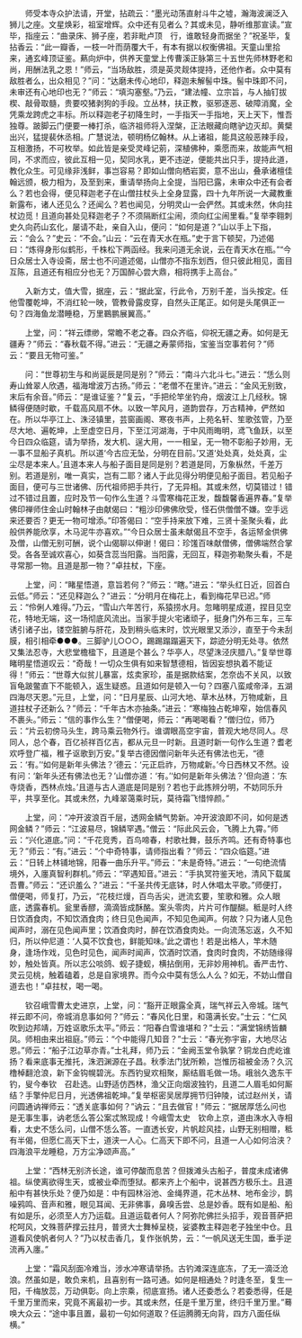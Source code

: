 <!-- { "loadSidebar": true } -->
　　师受本寺众护法请，开堂，拈疏云：“墨光动荡直射斗牛之墟，瀚海波澜泛入狮儿之座。文星焕彩，祖室增辉。众中还有见者么？其或未见，静听维那宣读。”宣毕，指座云：“曲录床、狮子座，若非毗卢顶　行，谁敢轻身而据坐？”祝圣毕，复拈香云：“此一瓣香，一枝一叶而荫覆大千，有本有据以权衡佛祖。天童山里拾来，通玄峰顶证鉴。爇向炉中，供养天童堂上传曹溪正脉第三十五世先师林野老和尚，用酬法乳之恩！”师云，“当场敌胜，须是英灵觌体提持，还他作者。众中莫有敌胜者么，出众相见？”问：“达磨未传心地印，释迦未解髻中珠。髻中珠即不问，未审还有心地印也无？”师云：“填沟塞壑。”乃云，“建法幢、立宗旨，与人抽钉拔楔、敲骨取髓，贵要咬猪剥狗的手段。立丛林，扶正教，驱邪逐恶、破障消魔，全凭乘龙跨虎之丰标。所以释迦老子初降生时，一手指天一手指地，天上天下，惟吾独尊。跛脚云门便要一棒打杀，临济祖师将入涅槃，正法眼藏向瞎驴边灭却。黄檗出兴，猛提裴休丞相。广慧说法，顿明杨亿翰林。从上诸祖，能具这般恶辣手段，互相激扬，不可枚举。如此皆是亲受灵峰记莂，深植佛种，乘愿而来，故能声气相同，不求而应，彼此互相一见，契同水乳，更不违逆，便能共出只手，提持此道，教化众生。可见缘非浅鲜，事岂容易？即如山僧向栖岩窦，意不出山，叠承诸檀佳翰远颁，极力相为，及至到来，重请举扬向上全提，当阳已露，未审众中还有会者么？若也会得，便见释迦老子在山僧拄杖头上全身显露，四十九年所说一大藏教重新露布，诸人还见么？还闻么？若也闻见，分明灵山一会俨然。其或未然，休向拄杖边觅！且道向甚处见释迦老子？不须隔断红尘闹，须向红尘闹里看。”复举李翱刺史久向药山玄化，屡请不赴，亲自入山，便问：“如何是道？”山以手上下指，云：“会么？”史云：“不会。”山云：“云在青天水在瓶。”史于言下顿契，乃述偈曰：“炼得身形似鹤形，千株松下两函经。我来问道无余说，云在青天水在瓶。”“今日众居士入寺设斋，居士也不问道述偈，山僧亦不指东划西，但只彼此相见，面目互陈，且道还有相应分也无？万国醉心尝大鼎，相将携手上高台。”

　　入新方丈，值大雪，据座，云：“据此室，行此令，万别千差，当头按定。任他雪覆乾坤，不消红轮一映，管教骨露皮穿，自然头正尾正。如何是头尾俱正一句？四海鱼龙潜睡稳，万里鶤鹏展翼高。”

　　上堂，问：“祥云缥缈，常瞻不老之春。四众齐临，仰祝无疆之寿。如何是无疆寿？”师云：“春秋载不得。”进云：“无疆之寿蒙师指，宝鉴当空事若何？”师云：“要且无物可鉴。”

　　问：“世尊初生与和尚诞辰是同是别？”师云：“南斗六北斗七。”进云：“恁么则寿山耸翠人欣遇，福海增波万古扬。”师云：“老僧不在里许。”进云：“金风无别致，末后有余音。”师云：“是谁证鉴？”复云，“手把纶竿坐钓舟，烟波江上几经秋。锦鳞得便随时歇，千载高风扇不休。以致一竿风月，道韵尝存，万古精神，俨然如在。所以华亭江上、洙泾镇里，芸窗画阁、寒夜书声，上苑名轩、笙歌弦管，乃至尽大地、遍乾坤，上至虚空日月，下至江河湖海，于中风雨晦明，鸢飞鱼跃，以至今日四众临筵，请为举扬，发大机、逞大用，一一相呈，无一物不彰船子妙用，无一事不显船子真机。所以道‘今古应无坠，分明在目前。’又道‘处处真，处处真，尘尘尽是本来人。’且道本来人与船子面目是同是别？若道是同，万象枞然，千差万别。若道是别，唯一真实，岂有二耶？诸人于此见得分明便见船子面目。若见船子面目，便可与三世诸佛、历代祖师把手共行，了无异相。其或未然，切莫错过！错过不错过且置，应时及节一句作么生道？斗雪寒梅花正发，馥馥馨香遍界春。”复举佛印禅师住金山时翰林子由献偈曰：“粗沙印佛佛欣受，怪石供僧僧不嫌。空手远来还要否？更无一物可增添。”印答偈曰：“空手持来放下难，三贤十圣聚头看，此般供养能欣享，木马泥牛亦喜欢。”“今日众居士虽未献偈且不空手，各运帑金供佛及僧，山僧无别可酬，说个山偈聊以伸谢！偈曰：珍馐百味献僧佛，僧佛端然合掌受。各各至诚欢喜心，如葵含蕊当阳露。当阳露，无回互，释迦弥勒聚头看，不是寻常那一物。且道是那一物？”卓拄杖，下座。

　　上堂，问：“睹星悟道，意旨若何？”师云：“瞎。”进云：“举头红日近，回首白云低。”师云：“还见释迦么？”进云：“分明月在梅花上，看到梅花早已迟。”师云：“伶俐人难得。”乃云，“雪山六年苦行，系猿捞水月。忽睹明星成道，捏目见空花，特地无端，这一场彻底风流出。当家手提火宅诸顽子，挺身门外布三车，三车诱引诸子出，镂空脏腑与肝花，及到稍头临末时，饮光眼里又添沙，直至于今未刮膜，相引相牵●●●。三脚驴儿○○○，踢踢蹋蹋遍天下，踪迹分明无处寻。依然又集法忍寺，大悲堂檐楹下，且道是个甚么？华亭人，尽望洙泾庆腊八。”复举世尊睹明星悟道叹云：“奇哉！一切众生俱有如来智慧德相，皆因妄想执着不能证得！”师云：“世尊大似贫儿暴富，炫卖家珍，虽是据款结案，怎奈齿不关风，以致盲龟跛鳖直下不能顿入，返生疑惑。且道如何是顿入一句？四塞八蛮咸帝泽，五湖四海尽天恩。”元旦，上堂，问：“日月星辰、山河大地、草木丛林，万物咸新，且道拄杖子还新么？”师云：“千年古木亦抽条。”进云：“寒梅独占乾坤窄，始信春风不裹头。”师云：“信的事作么生？”僧便喝，师云：“再喝喝看？”僧归位，师乃云：“片云初傍马头生，跨马乘云物外行。谁谓眼高空宇宙，普观大地尽同人。尽同人，总个春，百亿祯祥百亿吉，都从元旦一时新。且道时新一句作么生道？耆老欢呼登广福，稚子讴歌到万安。”复举古德因僧问新年头还有佛法也无，“德云：‘有。’‘如何是新年头佛法？’德云：‘元正启祚，万物咸新。’今日西林又不然。设有问：‘新年头还有佛法也无？’山僧亦道：‘有。’‘如何是新年头佛法？’但向道：‘东寺烧香，西林点烛。’且道与古人道底是同是别？若也于此拣辨分明，不妨同乐升平，共享至化。其或未然，九峰翠蔼乘时玩，莫待霜飞惜悴颜。”

　　上堂，问：“冲开波浪百千层，透网金鳞气势新。冲开波浪即不问，如何是透网金鳞？”师云：“江波易尽，锦鳞罕遇。”僧云：“际此风云会，飞腾上九霄。”师云：“兴化道底。”问：“千花竞秀，百鸟啼春，村歌社舞，鼓乐齐鸣。还有奇特事也无？”师云：“有。”进云：“个中奇特事，请师指出看？”师云：“四众临筵。”进云：“日转上林铺地锦，阳春一曲乐升平。”师云：“未是奇特。”进云：“一句绝流情境外，入廛真智利群机。”师云：“罕遇知音。”进云：“手执冥符鉴天地，清风下载属吾曹。”师云：“还识羞么？”进云：“千圣共传无底钵，时人休唱太平歌。”师便打，僧便喝，师复打，乃云，“花枝烂熳，百鸟舌尖，迸流玄要，笙歌和雅。众人眼底，透露春机。瓮里香醪，滴滴皆成酥酪。案头零肉，片片可作醍醐。秪是时人终日饮酒食肉，不知饮酒食肉；终日见色闻声，不知见色闻声。何故？只为诸人见色闻声时，溺在见色闻声里；饮酒食肉时，醉在饮酒食肉处。一向流荡忘返，久不知归，所以仲尼道：‘人莫不饮食也，鲜能知味。’此之谓也！若是出格人，竿木随身，逢场作戏，见色时见色，闻声时闻声，饮酒时饮酒，食肉时食肉，不妨随缘得妙，触处皆真。所以志公啖鸽、蚬子捷蚬，横拈倒用，无非妙用神机。香严击竹、灵云见桃，触着磕着，总是自家境界。而今众中莫有恁么人么？如无，不妨山僧自道去也！”卓拄杖，喝一喝。

　　钦召峨雪曹太史进京，上堂，问：“豁开正眼露全真，瑞气祥云入帝城。瑞气祥云即不问，帝城消息事如何？”师云：“春风化日里，和蔼满长安。”士云：“仁风吹到边邦靖，万姓讴歌乐太平。”师云：“阳春白雪谁堪和？”士云：“满堂锦绣皆麟凤。师相由来出祖庭。”师云：“个中能得几知音？”士云：“春光弥宇宙，大地尽沾恩。”师云：“船子江边草亦青。”士礼拜，师乃云：“金阙玉堂令孰掌？铜龙白虎屹谁扬？看来底事无推托，洙泗渊源在子昌。秋季法门犹所赖，岂惟历祖被金汤？久沉橹棹翻沧浪，新下金钩幌碧洸。东西钓叟欢相聚，厮结眉毛做一场。峨翁久逸东干钓，叟今奉钦　召赴选。山野适仿西林，渔父正向烟波独钓，且道二人眉毛如何厮结？手擎仲尼日月，光透佛祖乾坤。”复举枢密吴居厚拥节归钟陵，试过赵州关，请问圆通讷禅师云：“透关底事如何？”讷云：“且去做官！”师云：“据居厚恁么问也是无事生事，讷老恁么答公案忒煞现成！今峨雪太史　钦命上京，道由洙水入寺相看，太史不恁么问，山僧不恁么答。一直透长安，片帆趁风挂，山野无别相赠，秪有半偈，但愿仁高天下士，道浃一人心。仁高天下即不问，且道一人心如何洽浃？四海浪平龙睡稳，万方尘净颂声高。”

　　上堂：“西林无别济长途，谁可停酸而息苦？但拨滩头古船子，普度未成诸佛祖。纵使离欲得生天，或被业牵而堕狱。都来齐上个船中，说甚西方极乐土。且道船中有甚快乐处？便乃如是：中有园林浴池、金绳界道，花木丛林、地布金沙，鹊噪鸦鸣、音声和雅，眼见耳闻、无非佛事，鼻嗅舌尝、总是妙香。既有如是船、船有如是乐，必须至人方乃运载。且道运载者何人？阿弥陀佛拦头招手，观音菩萨把柁呵风，文殊菩萨撑云拄月，普贤大士舞棹呈桡，娑婆教主释迦老子独坐中仓。且道看风使帆者何人？”乃以杖击香几，复作张帆势，云：“一帆风送无生国，垂手逆流再入廛。”

　　上堂：“霜风刮面冷难当，涉水冲寒请举扬。古钓滩深连底冻，了无一滴泛沧浪。然虽如是，敢负来机，且喜别有一路可通。如何是相通处？时逢冬至，复生一阳，千梅放蕊，万动俱彰。向上宗乘，彻底宣扬。诸人还委悉么？若委悉得，任是千里万里而来，究竟不离最初一步。其或未然，任是千里万里，终归千里万里。”蓦唤大众云：“途中事且置，最初一句如何道取？任运腾腾无向背，四方八面任纵横。”

